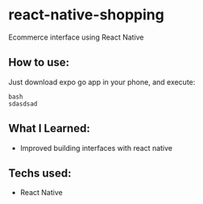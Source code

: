 # react-native-shopping

Ecommerce interface using React Native

## How to use:

Just download expo go app in your phone, and execute:

```
bash
sdasdsad
```

## What I Learned:

- Improved building interfaces with react native



## Techs used:

- React Native
